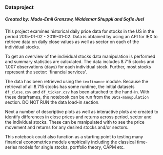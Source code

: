 ### Dataproject
##### Created by: Mads-Emil Granzow, Waldemar Shuppli and Sofie Juel

This project examines historical daily price data for stocks in the US in the period 2015-01-02 - 2019-01-02. Data is obtained by using an API for IEX to retrieve data on daily close values as well as sector on each of the individual stocks. 

To get an overview of the individual stocks data manipulation is performed and summary statistics are calculated. The data includes 8.715 stocks and 1.007 observations (days) for each individual stock. Further, most stocks represent the sector: 'financial services'.

The data has been retrieved using the `iexfinance` module. Because the retrieval of all 8.715 stocks has some runtime, the initial datasets `df_close.csv` and `df_ticker.csv` has been attached to the hand-in. With these dataframes, the notebook can be run from the `Data-manupulation` section. DO NOT RUN the data load-in section.

Next a number of descriptive plots as well as interactive plots are created to identify differences in close prices and returns across period, sector and the individual stocks. These can be manipulated with to see the price movement and returns for any desired stocks and/or sectors.

This notebook could also function as a starting point to testing many finanical econometrics models empirically including the classical time-series models for single stocks, portfolio theory, CAPM etc.








